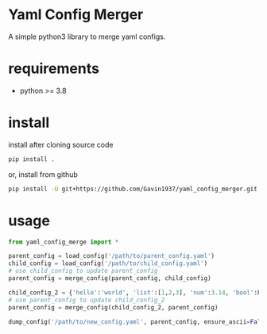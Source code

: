 # Yaml Config Merger

A simple python3 library to merge yaml configs.

# requirements

* python >= 3.8

# install

install after cloning source code
```sh
pip install .
```

or, install from github
```sh
pip install -U git+https://github.com/Gavin1937/yaml_config_merger.git
```

# usage

```python
from yaml_config_merge import *

parent_config = load_config('/path/to/parent_config.yaml')
child_config = load_config('/path/to/child_config.yaml')
# use child_config to update parent_config
parent_config = merge_config(parent_config, child_config)

child_config_2 = {'hello':'world', 'list':[1,2,3], 'num':3.14, 'bool':False}
# use parent_config to update child_config_2
parent_config = merge_config(child_config_2, parent_config)

dump_config('/path/to/new_config.yaml', parent_config, ensure_ascii=False, indent=4)
```